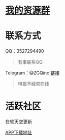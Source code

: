 # [我的资源群](https://github.com/ZGQ-inc/transit-groups)

# 联系方式

QQ：3527294490

> 有事联系QQ

Telegram：@ZGQinc [链接](https://t.me/ZGQInc)

> 电报不经常在线

# 活跃社区

在软天空更新

[APP下载地址](http://imtt.dd.qq.com/16891/apk/053D5936E7F1A25D91B538B3313F67F1.apk?fsname=软天空.apk)

<!--
https://sj.qq.com/myapp/detail.htm?apkName=com.rtk.app
-->
